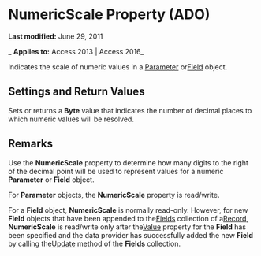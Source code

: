 
# NumericScale Property (ADO)

 **Last modified:** June 29, 2011

 _ **Applies to:** Access 2013 | Access 2016_



Indicates the scale of numeric values in a [Parameter](7577598e-3d0c-30c6-5f24-1cfe98791798.md) or[Field](1dbd535e-48ad-a5c8-a1b2-6776c1e3e19d.md) object.

## Settings and Return Values

Sets or returns a  **Byte** value that indicates the number of decimal places to which numeric values will be resolved.


## Remarks

Use the  **NumericScale** property to determine how many digits to the right of the decimal point will be used to represent values for a numeric **Parameter** or **Field** object.

For  **Parameter** objects, the **NumericScale** property is read/write.

For a  **Field** object, **NumericScale** is normally read-only. However, for new **Field** objects that have been appended to the[Fields](029aa738-8726-54a6-1813-b152813948bc.md) collection of a[Record](817aaf13-78d4-1134-aa94-997e92077c22.md),  **NumericScale** is read/write only after the[Value](ff21d122-98e3-2b48-d92f-e696b8079fc5.md) property for the **Field** has been specified and the data provider has successfully added the new **Field** by calling the[Update](fc88cab6-c379-bb4f-530c-da08107924e0.md) method of the **Fields** collection.

